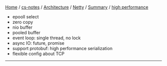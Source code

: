 [Home](https://mengxianbin.github.io) /
[cs-notes](https://mengxianbin.github.io/cs-notes/site) /
[Architecture](https://mengxianbin.github.io/cs-notes/site/Architecture) /
[Netty](https://mengxianbin.github.io/cs-notes/site/Architecture/Netty) /
[Summary](https://mengxianbin.github.io/cs-notes/site/Architecture/Netty/Summary) /
[high performance](https://mengxianbin.github.io/cs-notes/site/Architecture/Netty/Summary/high%20performance)

* epooll select
* zero copy
* nio buffer
* pooled buffer
* event loop: single thread, no lock
* async IO: future, promise
* support protobuf: high performance serialization
* flexible config about TCP

---
